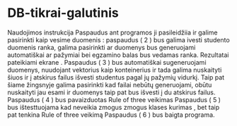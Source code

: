 # DB-tikrai-galutinis

Naudojimos instrukcija 
Paspaudus ant programos ji pasileidžiia ir galime pasirinkti kaip vesime duomenis :
paspaudus ( 2 ) bus galima ivesti studento duomenis ranka, galima pasirinkti ar duomenys bus generuojami automatiškai ar pažymiai bei egzamino balas bus vedamas ranka. Rezultatai pateikiami ekrane .
Paspaudus ( 3 ) bus automatiškai sugeneruojami duomenys, nuudojant vektorius kaip konteinerius ir tada galima nuskaityti šiuos ir į atskirus failus išvesti studentus pagal jų pažymių vidurkį. Taip pat šiame žingsnyje galima pasirinkti kad failai nebūtų generuojami, obūtu nuskaityti jau esami ir duomenys taip pat bus išvesti į du atskirus failus. 
Paspaudus ( 4 ) bus pavaizduotas Rule of three veikimas
Paspaudus ( 5 ) bus ištesttuojama kad neveikia zmogus zmogus klases kurimas , bet taip pat tenkina Rule of three veikimą
Paspaudus ( 6 ) bus baigta programa.
